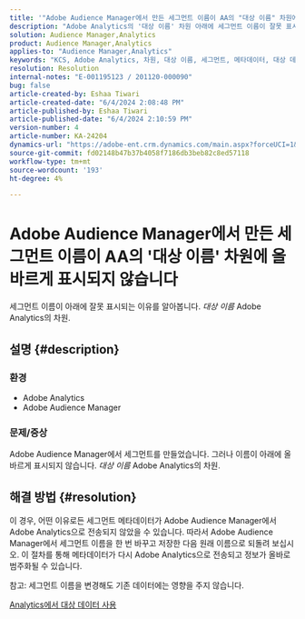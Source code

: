 ```yaml
---
title: '"Adobe Audience Manager에서 만든 세그먼트 이름이 AA의 "대상 이름" 차원에 올바르게 표시되지 않음"'
description: "Adobe Analytics의 '대상 이름' 차원 아래에 세그먼트 이름이 잘못 표시되는 문제를 해결하는 방법에 대해 알아봅니다."
solution: Audience Manager,Analytics
product: Audience Manager,Analytics
applies-to: "Audience Manager,Analytics"
keywords: "KCS, Adobe Analytics, 차원, 대상 이름, 세그먼트, 메타데이터, 대상 데이터"
resolution: Resolution
internal-notes: "E-001195123 / 201120-000090"
bug: false
article-created-by: Eshaa Tiwari
article-created-date: "6/4/2024 2:08:48 PM"
article-published-by: Eshaa Tiwari
article-published-date: "6/4/2024 2:10:59 PM"
version-number: 4
article-number: KA-24204
dynamics-url: "https://adobe-ent.crm.dynamics.com/main.aspx?forceUCI=1&pagetype=entityrecord&etn=knowledgearticle&id=9797a2f1-7b22-ef11-840b-6045bd0201f5"
source-git-commit: fd02148b47b37b4058f7186db3beb82c8ed57118
workflow-type: tm+mt
source-wordcount: '193'
ht-degree: 4%

---
```


# Adobe Audience Manager에서 만든 세그먼트 이름이 AA의 &#39;대상 이름&#39; 차원에 올바르게 표시되지 않습니다


세그먼트 이름이 아래에 잘못 표시되는 이유를 알아봅니다. *대상 이름* Adobe Analytics의 차원.

## 설명 {#description}


### 환경

- Adobe Analytics
- Adobe Audience Manager


### 문제/증상

Adobe Audience Manager에서 세그먼트를 만들었습니다. 그러나 이름이 아래에 올바르게 표시되지 않습니다. *대상 이름* Adobe Analytics의 차원.


## 해결 방법 {#resolution}


이 경우, 어떤 이유로든 세그먼트 메타데이터가 Adobe Audience Manager에서 Adobe Analytics으로 전송되지 않았을 수 있습니다. 따라서 Adobe Audience Manager에서 세그먼트 이름을 한 번 바꾸고 저장한 다음 원래 이름으로 되돌려 보십시오. 이 절차를 통해 메타데이터가 다시 Adobe Analytics으로 전송되고 정보가 올바로 범주화될 수 있습니다.

참고: 세그먼트 이름을 변경해도 기존 데이터에는 영향을 주지 않습니다.

[Analytics에서 대상 데이터 사용](https://experienceleague.adobe.com/en/docs/analytics/integration/audience-analytics/audience-analytics-workflow/use-audience-data-analytics)
